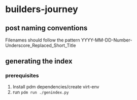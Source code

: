 # builders-journey

## post naming conventions
Filenames should follow the pattern YYYY-MM-DD-Number-Underscore_Replaced_Short_Title

## generating the index

### prerequisites
1. Install pdm dependencies/create virt-env
2. run ```pdm run ./genindex.py```